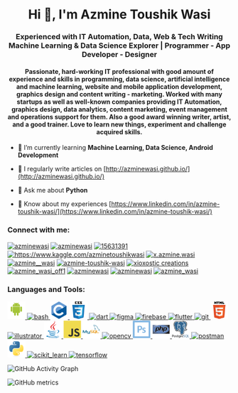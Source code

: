 <h1 align="center">Hi 👋, I'm Azmine Toushik Wasi</h1>
<h3 align="center">Experienced with IT Automation, Data, Web & Tech Writing </br> Machine Learning & Data Science Explorer | Programmer - App Developer - Designer</h3>

<h4 align="center">Passionate, hard-working IT professional with good amount of experience and skills in programming, data science, artificial intelligence and machine learning, website and mobile application development, graphics design and content writing - marketing. Worked with many startups as well as well-known companies providing IT Automation, graphics design, data analytics, content marketing, event management and operations support for them. Also a good award winning writer, artist, and a good trainer. Love to learn new things, experiment and challenge acquired skills.</h4>

- 🌱 I’m currently learning **Machine Learning, Data Science, Android Development**

- 📝 I regularly write articles on [http://azminewasi.github.io/](http://azminewasi.github.io/)

- 💬 Ask me about **Python**

- 📄 Know about my experiences [https://www.linkedin.com/in/azmine-toushik-wasi/](https://www.linkedin.com/in/azmine-toushik-wasi/)


<h3 align="left">Connect with me:</h3>
<p align="left">
<a href="https://codepen.io/azminewasi" target="blank"><img align="center" src="https://cdn.jsdelivr.net/npm/simple-icons@3.0.1/icons/codepen.svg" alt="azminewasi" height="30" width="40" /></a>
<a href="https://twitter.com/azminewasi" target="blank"><img align="center" src="https://cdn.jsdelivr.net/npm/simple-icons@3.0.1/icons/twitter.svg" alt="azminewasi" height="30" width="40" /></a>
<a href="https://stackoverflow.com/users/15631391" target="blank"><img align="center" src="https://cdn.jsdelivr.net/npm/simple-icons@3.0.1/icons/stackoverflow.svg" alt="15631391" height="30" width="40" /></a>
<a href="https://kaggle.com/https://www.kaggle.com/azminetoushikwasi" target="blank"><img align="center" src="https://cdn.jsdelivr.net/npm/simple-icons@3.0.1/icons/kaggle.svg" alt="https://www.kaggle.com/azminetoushikwasi" height="30" width="40" /></a>
<a href="https://fb.com/x.azmine.wasi" target="blank"><img align="center" src="https://cdn.jsdelivr.net/npm/simple-icons@3.0.1/icons/facebook.svg" alt="x.azmine.wasi" height="30" width="40" /></a>
<a href="https://instagram.com/azmine__wasi" target="blank"><img align="center" src="https://cdn.jsdelivr.net/npm/simple-icons@3.0.1/icons/instagram.svg" alt="azmine__wasi" height="30" width="40" /></a>
<a href="https://dribbble.com/azmine-toushik-wasi" target="blank"><img align="center" src="https://cdn.jsdelivr.net/npm/simple-icons@3.0.1/icons/dribbble.svg" alt="azmine-toushik-wasi" height="30" width="40" /></a>
<a href="https://www.youtube.com/c/xioxostic creations" target="blank"><img align="center" src="https://cdn.jsdelivr.net/npm/simple-icons@3.0.1/icons/youtube.svg" alt="xioxostic creations" height="30" width="40" /></a>
<a href="https://www.hackerrank.com/azmine_wasi_off1" target="blank"><img align="center" src="https://cdn.jsdelivr.net/npm/simple-icons@3.0.1/icons/hackerrank.svg" alt="azmine_wasi_off1" height="30" width="40" /></a>
<a href="https://codeforces.com/profile/azminewasi" target="blank"><img align="center" src="https://cdn.jsdelivr.net/npm/simple-icons@3.0.1/icons/codeforces.svg" alt="azminewasi" height="30" width="40" /></a>
<a href="https://www.leetcode.com/azminewasi" target="blank"><img align="center" src="https://cdn.jsdelivr.net/npm/simple-icons@3.0.1/icons/leetcode.svg" alt="azminewasi" height="30" width="40" /></a>
<a href="https://www.topcoder.com/members/azmine_wasi" target="blank"><img align="center" src="https://cdn.jsdelivr.net/npm/simple-icons@3.0.1/icons/topcoder.svg" alt="azmine_wasi" height="30" width="40" /></a>
</p>

<h3 align="left">Languages and Tools:</h3>
<p align="left"> <a href="https://developer.android.com" target="_blank"> <img src="https://raw.githubusercontent.com/devicons/devicon/master/icons/android/android-original-wordmark.svg" alt="android" width="40" height="40"/> </a> <a href="https://www.gnu.org/software/bash/" target="_blank"> <img src="https://www.vectorlogo.zone/logos/gnu_bash/gnu_bash-icon.svg" alt="bash" width="40" height="40"/> </a> <a href="https://www.cprogramming.com/" target="_blank"> <img src="https://raw.githubusercontent.com/devicons/devicon/master/icons/c/c-original.svg" alt="c" width="40" height="40"/> </a> <a href="https://www.w3schools.com/css/" target="_blank"> <img src="https://raw.githubusercontent.com/devicons/devicon/master/icons/css3/css3-original-wordmark.svg" alt="css3" width="40" height="40"/> </a> <a href="https://dart.dev" target="_blank"> <img src="https://www.vectorlogo.zone/logos/dartlang/dartlang-icon.svg" alt="dart" width="40" height="40"/> </a> <a href="https://www.figma.com/" target="_blank"> <img src="https://www.vectorlogo.zone/logos/figma/figma-icon.svg" alt="figma" width="40" height="40"/> </a> <a href="https://firebase.google.com/" target="_blank"> <img src="https://www.vectorlogo.zone/logos/firebase/firebase-icon.svg" alt="firebase" width="40" height="40"/> </a> <a href="https://flutter.dev" target="_blank"> <img src="https://www.vectorlogo.zone/logos/flutterio/flutterio-icon.svg" alt="flutter" width="40" height="40"/> </a> <a href="https://git-scm.com/" target="_blank"> <img src="https://www.vectorlogo.zone/logos/git-scm/git-scm-icon.svg" alt="git" width="40" height="40"/> </a> <a href="https://www.w3.org/html/" target="_blank"> <img src="https://raw.githubusercontent.com/devicons/devicon/master/icons/html5/html5-original-wordmark.svg" alt="html5" width="40" height="40"/> </a> <a href="https://www.adobe.com/in/products/illustrator.html" target="_blank"> <img src="https://www.vectorlogo.zone/logos/adobe_illustrator/adobe_illustrator-icon.svg" alt="illustrator" width="40" height="40"/> </a> <a href="https://www.java.com" target="_blank"> <img src="https://raw.githubusercontent.com/devicons/devicon/master/icons/java/java-original.svg" alt="java" width="40" height="40"/> </a> <a href="https://developer.mozilla.org/en-US/docs/Web/JavaScript" target="_blank"> <img src="https://raw.githubusercontent.com/devicons/devicon/master/icons/javascript/javascript-original.svg" alt="javascript" width="40" height="40"/> </a> <a href="https://www.mysql.com/" target="_blank"> <img src="https://raw.githubusercontent.com/devicons/devicon/master/icons/mysql/mysql-original-wordmark.svg" alt="mysql" width="40" height="40"/> </a> <a href="https://opencv.org/" target="_blank"> <img src="https://www.vectorlogo.zone/logos/opencv/opencv-icon.svg" alt="opencv" width="40" height="40"/> </a> <a href="https://www.photoshop.com/en" target="_blank"> <img src="https://raw.githubusercontent.com/devicons/devicon/master/icons/photoshop/photoshop-line.svg" alt="photoshop" width="40" height="40"/> </a> <a href="https://www.php.net" target="_blank"> <img src="https://raw.githubusercontent.com/devicons/devicon/master/icons/php/php-original.svg" alt="php" width="40" height="40"/> </a> <a href="https://www.postgresql.org" target="_blank"> <img src="https://raw.githubusercontent.com/devicons/devicon/master/icons/postgresql/postgresql-original-wordmark.svg" alt="postgresql" width="40" height="40"/> </a> <a href="https://postman.com" target="_blank"> <img src="https://www.vectorlogo.zone/logos/getpostman/getpostman-icon.svg" alt="postman" width="40" height="40"/> </a> <a href="https://www.python.org" target="_blank"> <img src="https://raw.githubusercontent.com/devicons/devicon/master/icons/python/python-original.svg" alt="python" width="40" height="40"/> </a> <a href="https://scikit-learn.org/" target="_blank"> <img src="https://upload.wikimedia.org/wikipedia/commons/0/05/Scikit_learn_logo_small.svg" alt="scikit_learn" width="40" height="40"/> </a> <a href="https://www.tensorflow.org" target="_blank"> <img src="https://www.vectorlogo.zone/logos/tensorflow/tensorflow-icon.svg" alt="tensorflow" width="40" height="40"/> </a> </p>


![GitHub Activity Graph](https://activity-graph.herokuapp.com/graph?username=azminewasi)  

![GitHub metrics](https://metrics.lecoq.io/azminewasi)  

